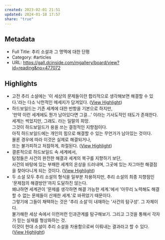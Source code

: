 ```yaml
---
created: 2023-02-01 21:51
updated: 2024-01-18 17:57
share: "true"
---
```


## Metadata
- Full Title: 추리 소설과 그 명맥에 대한 단평
- Category: #articles
- URL: https://gall.dcinside.com/mgallery/board/view?id=reading&no=477072

## Highlights
- 고전 추리 소설에는 '이 세상의 문제들이란 합리적으로 생각해보면 해결할 수 있다.'라는 다소 낙천적인 메세지가 담겨있다. ([View Highlight](https://read.readwise.io/read/01gr31qxvq0pfzrp9aadewxddm))
- 하드보일드는 기존 세계에 대한 반항을 기본으로 하지만,  
  '만약 이런 세계에도 뭔가 남아있다면 그걸...' 이라는 기사도적인 태도가 존재한다.  
  세계는 썩었지만, 그래도. 라는 일말의 희망.  
  그것이 하드보일드가 용을 쓰는 결정적인 지향점이다.  
  아직 하드보일드에는 개인의 힘으로 해결할 수 있는 무언가가 남아있는 것이다.  
  물론 경우에 따라 이것은 실제로 해결되거나,  
  또는 불가피하고 처참하게, 좌절된다. ([View Highlight](https://read.readwise.io/read/01gr31vkdy5h5e5detw11e722v))
- 결론적으로 하드보일드 속 세계에서,  
  탐정들은 사건의 완전한 해결과 세계의 복구를 지향하기 보단,  
  사건의 바탕에 있는 부패한 세계의 온상을 드러내며, 그곳에 있는 자그마한 해결점을 찾아다니게 되는 것이다. ([View Highlight](https://read.readwise.io/read/01gr31xjj6m439m727bvb119n0))
- 두 소설 모두 추리 소설의 형식을 일부분 차용하지만, 추리 소설의 최종 지향점인 '문제점의 해결방안'까지 도달하진 않는다.  
  왜냐하면 세계관이 '문제를 생각하면 해결 가능한 세계.'에서 '아무리 노력해도 해결할 수 없는 문제들이 산재한 세계.'로 바뀌었기 때문이다.  
  그렇기에 그들이 채택하는 것은 '추리 소설'이 내재하는 '사건의 탐구성'. 그 자체이다.  
  불가해한 세상 속에서 이런저런 인과관계를 탐구해보기. 그리고 그것을 통해서 각자가 믿는 실재를 형상화하는 것.  
  이것이 현대 소설이 추리 소설을 차용함으로써 이뤄내는 결과라고 할 수 있다. ([View Highlight](https://read.readwise.io/read/01gr326j9fkzdvz6phx1pn8cyp))
